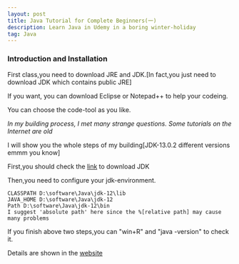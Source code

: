 ```yaml
---
layout: post
title: Java Tutorial for Complete Beginners(一)
description: Learn Java in Udemy in a boring winter-holiday
tag: Java
---
```


### Introduction and Installation

First class,you need to download JRE and JDK.[In fact,you just need to download JDK which contains public JRE]

If you want, you can download Eclipse or Notepad++ to help your codeing.

You can choose the code-tool as you like.

*In my building process, I met many strange questions. Some tutorials on the Internet are old*

I will show you the whole steps of my building[JDK-13.0.2 different versions emmm you know]

First,you should check the [link](https://www.oracle.com/technetwork/java/javase/downloads/index-jsp-138363.html) to download JDK

Then,you need to configure your jdk-environment.

    CLASSPATH D:\software\Java\jdk-12\lib
    JAVA_HOME D:\software\Java\jdk-12
    Path D:\software\Java\jdk-12\bin
    I suggest 'absolute path' here since the %[relative path] may cause many problems

If you finish above two steps,you can "win+R" and "java -version" to check it.

Details are shown in the [website](https://zhuanlan.zhihu.com/p/88142055)

###
